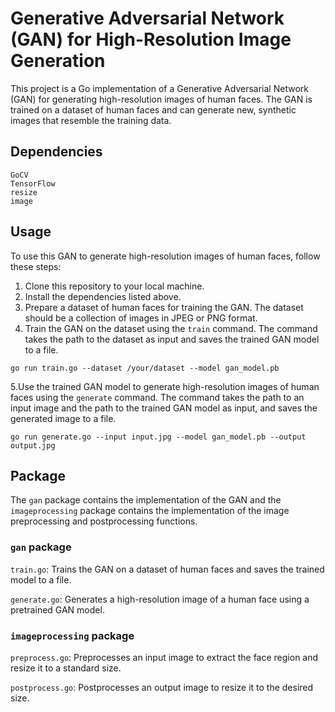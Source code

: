 # Generative Adversarial Network (GAN) for High-Resolution Image Generation

This project is a Go implementation of a Generative Adversarial Network (GAN) for generating high-resolution images of human faces. The GAN is trained on a dataset of human faces and can generate new, synthetic images that resemble the training data.

## Dependencies
    GoCV
    TensorFlow
    resize
    image

## Usage

To use this GAN to generate high-resolution images of human faces, follow these steps:

1. Clone this repository to your local machine.
2. Install the dependencies listed above.
3. Prepare a dataset of human faces for training the GAN. The dataset should be a
   collection of images in JPEG or PNG format.
4. Train the GAN on the dataset using the `train` command.
   The command takes the path to the dataset as input and saves the trained GAN model to a 
   file.

```azure
go run train.go --dataset /your/dataset --model gan_model.pb
```
5.Use the trained GAN model to generate high-resolution images
  of human faces using the `generate` command. The command takes
  the path to an input image and the path to the trained GAN 
  model as input, and saves the generated image to a file.
```azure
go run generate.go --input input.jpg --model gan_model.pb --output output.jpg
```

## Package

The `gan` package contains the implementation of the GAN and
the `imageprocessing` package contains the implementation of
the image preprocessing and postprocessing functions.

### `gan` package

`train.go`: Trains the GAN on a dataset of human faces and saves the
trained model to a file.

`generate.go`: Generates a high-resolution image of a human face using a pretrained GAN model.

### `imageprocessing` package

`preprocess.go`: Preprocesses an input image to extract the face
region and resize it to a standard size.

`postprocess.go`: Postprocesses an output image to resize it to
the desired size.

